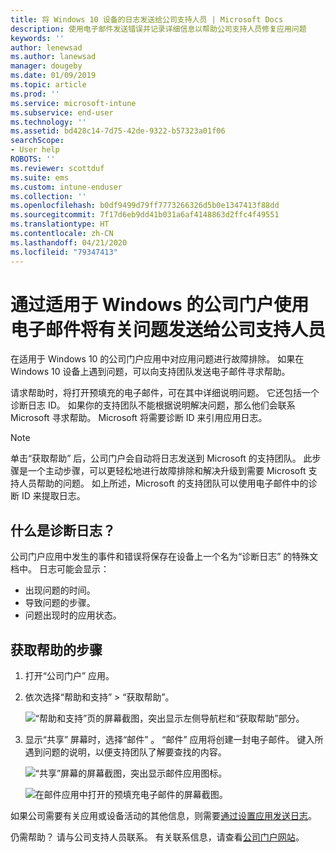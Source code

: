 ```yaml
---
title: 将 Windows 10 设备的日志发送给公司支持人员 | Microsoft Docs
description: 使用电子邮件发送错误并记录详细信息以帮助公司支持人员修复应用问题
keywords: ''
author: lenewsad
ms.author: lanewsad
manager: dougeby
ms.date: 01/09/2019
ms.topic: article
ms.prod: ''
ms.service: microsoft-intune
ms.subservice: end-user
ms.technology: ''
ms.assetid: bd428c14-7d75-42de-9322-b57323a01f06
searchScope:
- User help
ROBOTS: ''
ms.reviewer: scottduf
ms.suite: ems
ms.custom: intune-enduser
ms.collection: ''
ms.openlocfilehash: b0df9499d79ff7773266326d5b0e1347413f88dd
ms.sourcegitcommit: 7f17d6eb9dd41b031a6af4148863d2ffc4f49551
ms.translationtype: HT
ms.contentlocale: zh-CN
ms.lasthandoff: 04/21/2020
ms.locfileid: "79347413"
---
```

# <a name="email-your-company-support-about-problem-from-company-portal-for-windows"></a>通过适用于 Windows 的公司门户使用电子邮件将有关问题发送给公司支持人员

在适用于 Windows 10 的公司门户应用中对应用问题进行故障排除。 如果在 Windows 10 设备上遇到问题，可以向支持团队发送电子邮件寻求帮助。 

请求帮助时，将打开预填充的电子邮件，可在其中详细说明问题。 它还包括一个诊断日志 ID。 如果你的支持团队不能根据说明解决问题，那么他们会联系 Microsoft 寻求帮助。 Microsoft 将需要诊断 ID 来引用应用日志。   


> [!Note]
> 单击“获取帮助”  后，公司门户会自动将日志发送到 Microsoft 的支持团队。 此步骤是一个主动步骤，可以更轻松地进行故障排除和解决升级到需要 Microsoft 支持人员帮助的问题。 如上所述，Microsoft 的支持团队可以使用电子邮件中的诊断 ID 来提取日志。  

## <a name="what-is-a-diagnostic-log"></a>什么是诊断日志？

公司门户应用中发生的事件和错误将保存在设备上一个名为“诊断日志”  的特殊文档中。 日志可能会显示：  
* 出现问题的时间。  
* 导致问题的步骤。  
* 问题出现时的应用状态。   

## <a name="steps-to-get-help"></a>获取帮助的步骤  

1. 打开“公司门户”  应用。
2. 依次选择“帮助和支持” > “获取帮助”。  

   ![“帮助和支持”页的屏幕截图，突出显示左侧导航栏和“获取帮助”部分。](./media/1812_UCP_Help_Support_Get_Help_Logs.png)    

3. 显示“共享”  屏幕时，选择“邮件”  。 “邮件”  应用将创建一封电子邮件。 键入所遇到问题的说明，以便支持团队了解要查找的内容。  

   ![“共享”屏幕的屏幕截图，突出显示邮件应用图标。](./media/1811_Mail_Logs_Windows_CPapp.png)  


   ![在邮件应用中打开的预填充电子邮件的屏幕截图。](./media/1811_Get_Help_Email_Windows_CPapp.png)  

如果公司需要有关应用或设备活动的其他信息，则需要[通过设置应用发送日志](send-logs-to-your-it-admin-settings-windows.md)。  

仍需帮助？ 请与公司支持人员联系。 有关联系信息，请查看[公司门户网站](https://go.microsoft.com/fwlink/?linkid=2010980)。  
